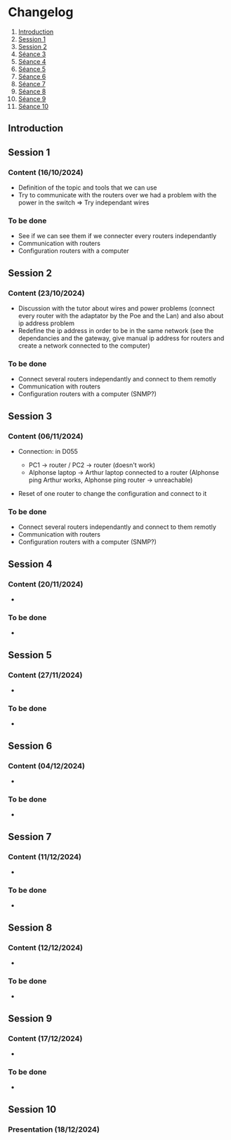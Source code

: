 # Changelog 

1. [Introduction](#introduction)
2. [Session 1](#session-1)
3. [Session 2](#session-2)
4. [Séance 3](#séance-3)
5. [Séance 4](#séance-4)
6. [Séance 5](#séance-5)
7. [Séance 6](#séance-6)
8. [Séance 7](#séance-7)
9. [Séance 8](#séance-8)
10. [Séance 9](#séance-9)
11. [Séance 10](#séance-10)

## Introduction


## Session 1

### Content (16/10/2024)

* Definition of the topic and tools that we can use
* Try to communicate with the routers over we had a problem with the power in the switch => Try independant wires

### To be done

* See if we can see them if we connecter every routers independantly
* Communication with routers 
* Configuration routers with a computer

## Session 2

### Content (23/10/2024)

* Discussion with the tutor about wires and power problems (connect every router with the adaptator by the Poe and the Lan) and also about ip address problem
* Redefine the ip address in order to be in the same network (see the dependancies and the gateway, give manual ip address for routers and create a network connected to the computer)

### To be done

* Connect several routers independantly and connect to them remotly
* Communication with routers
* Configuration routers with a computer (SNMP?)


## Session 3

### Content (06/11/2024)

* Connection: in D055
  - PC1 -> router / PC2 -> router (doesn't work)
  - Alphonse laptop -> Arthur laptop connected to a router (Alphonse ping Arthur works, Alphonse ping router -> unreachable)
  
* Reset of one router to change the configuration and connect to it

### To be done

* Connect several routers independantly and connect to them remotly
* Communication with routers
* Configuration routers with a computer (SNMP?)


## Session 4

### Content (20/11/2024)

* 

### To be done

* 


## Session 5

### Content (27/11/2024)

* 

### To be done

* 


## Session 6

### Content (04/12/2024)

* 

### To be done

* 


## Session 7

### Content (11/12/2024)

* 

### To be done

* 


## Session 8

### Content (12/12/2024)

* 

### To be done

* 


## Session 9

### Content (17/12/2024)

* 

### To be done

* 




## Session 10

### Presentation (18/12/2024)
